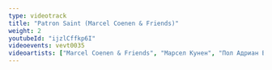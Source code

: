 ```yaml
---
type: videotrack
title: "Patron Saint (Marcel Coenen & Friends)"
weight: 2
youtubeId: "ijzlCffkp6I"
videoevents: vevt0035
videoartists: ["Marcel Coenen & Friends", "Марсел Кунен", "Пол Адриан Вилларреал"]
---
```

